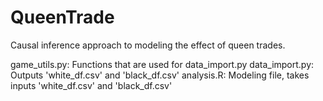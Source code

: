 # QueenTrade
 Causal inference approach to modeling the effect of queen trades.

game_utils.py: Functions that are used for data_import.py
data_import.py: Outputs 'white_df.csv' and 'black_df.csv'
analysis.R: Modeling file, takes inputs 'white_df.csv' and 'black_df.csv'
